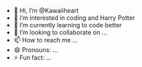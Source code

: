 - 👋 Hi, I’m @Kawaiiheart
- 👀 I’m interested in coding and Harry Potter
- 🌱 I’m currently learning to code better
- 💞️ I’m looking to collaborate on ...
- 📫 How to reach me ...
- 😄 Pronouns: ...
- ⚡ Fun fact: ...

<!---
Kawaiiheart/Kawaiiheart is a ✨ special ✨ repository because its `README.md` (this file) appears on your GitHub profile.
You can click the Preview link to take a look at your changes.
--->
